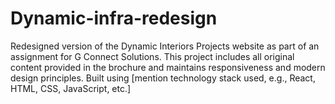 # Dynamic-infra-redesign
Redesigned version of the Dynamic Interiors Projects website as part of an assignment for G Connect Solutions. This project includes all original content provided in the brochure and maintains responsiveness and modern design principles. Built using [mention technology stack used, e.g., React, HTML, CSS, JavaScript, etc.]
